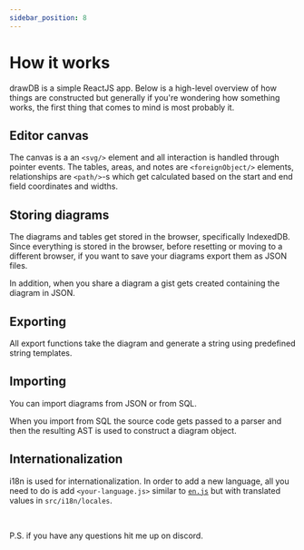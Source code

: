 ```yaml
---
sidebar_position: 8
---
```


# How it works

drawDB is a simple ReactJS app. Below is a high-level overview of how things are constructed but generally if you're wondering how something works, the first thing that comes to mind is most probably it.  

## Editor canvas

The canvas is a an `<svg/>` element and all interaction is handled through pointer events. The tables, areas, and notes are `<foreignObject/>` elements, relationships are `<path/>`-s which get calculated based on the start and end field coordinates and widths.

## Storing diagrams

The diagrams and tables get stored in the browser, specifically IndexedDB. Since everything is stored in the browser, before resetting or moving to a different browser, if you want to save your diagrams export them as JSON files.

In addition, when you share a diagram a gist gets created containing the diagram in JSON.

## Exporting

All export functions take the diagram and generate a string using predefined string templates.

## Importing

You can import diagrams from JSON or from SQL.

When you import from SQL the source code gets passed to a parser and then the resulting AST is used to construct a diagram object.

## Internationalization

i18n is used for internationalization. In order to add a new language, all you need to do is add `<your-language.js>` similar to [`en.js`](https://github.com/drawdb-io/drawdb/blob/main/src/i18n/locales/en.js) but with translated values in `src/i18n/locales`.

<br/>

P.S. if you have any questions hit me up on discord. 
